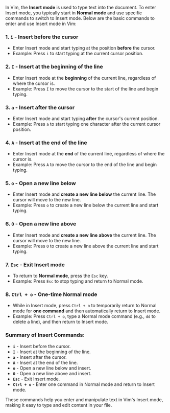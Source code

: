 In Vim, the **Insert mode** is used to type text into the document. To enter Insert mode, you typically start in **Normal mode** and use specific commands to switch to Insert mode. Below are the basic commands to enter and use Insert mode in Vim:

### 1. **`i`** - Insert before the cursor
   - Enter Insert mode and start typing at the position **before** the cursor.
   - Example: Press `i` to start typing at the current cursor position.

### 2. **`I`** - Insert at the beginning of the line
   - Enter Insert mode at the **beginning** of the current line, regardless of where the cursor is.
   - Example: Press `I` to move the cursor to the start of the line and begin typing.

### 3. **`a`** - Insert after the cursor
   - Enter Insert mode and start typing **after** the cursor's current position.
   - Example: Press `a` to start typing one character after the current cursor position.

### 4. **`A`** - Insert at the end of the line
   - Enter Insert mode at the **end** of the current line, regardless of where the cursor is.
   - Example: Press `A` to move the cursor to the end of the line and begin typing.

### 5. **`o`** - Open a new line below
   - Enter Insert mode and **create a new line** **below** the current line. The cursor will move to the new line.
   - Example: Press `o` to create a new line below the current line and start typing.

### 6. **`O`** - Open a new line above
   - Enter Insert mode and **create a new line** **above** the current line. The cursor will move to the new line.
   - Example: Press `O` to create a new line above the current line and start typing.

### 7. **`Esc`** - Exit Insert mode
   - To return to **Normal mode**, press the `Esc` key.
   - Example: Press `Esc` to stop typing and return to Normal mode.

### 8. **`Ctrl + o`** - One-time Normal mode
   - While in Insert mode, press `Ctrl + o` to temporarily return to Normal mode for **one command** and then automatically return to Insert mode.
   - Example: Press `Ctrl + o`, type a Normal mode command (e.g., `dd` to delete a line), and then return to Insert mode.

### Summary of Insert Commands:
- **`i`** - Insert before the cursor.
- **`I`** - Insert at the beginning of the line.
- **`a`** - Insert after the cursor.
- **`A`** - Insert at the end of the line.
- **`o`** - Open a new line below and insert.
- **`O`** - Open a new line above and insert.
- **`Esc`** - Exit Insert mode.
- **`Ctrl + o`** - Enter one command in Normal mode and return to Insert mode.

These commands help you enter and manipulate text in Vim's Insert mode, making it easy to type and edit content in your file.
